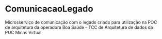 # ComunicacaoLegado

Microsserviço de comunicação com o legado criado para utilização na POC de arquitetura da operadora Boa Saúde - TCC de Arquitetura de dados da PUC Minas Virtual
